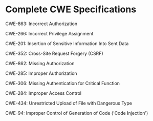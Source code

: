 

# Complete CWE Specifications

CWE-863: Incorrect Authorization

CWE-266: Incorrect Privilege Assignment

CWE-201: Insertion of Sensitive Information Into Sent Data

CWE-352: Cross-Site Request Forgery (CSRF)

CWE-862: Missing Authorization

CWE-285: Improper Authorization

CWE-306: Missing Authentication for Critical Function

CWE-284: Improper Access Control

CWE-434: Unrestricted Upload of File with Dangerous Type

CWE-94: Improper Control of Generation of Code ('Code Injection')